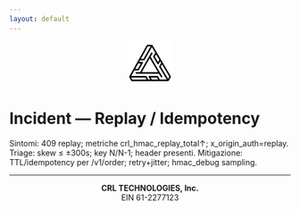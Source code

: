 ```yaml
---
layout: default
---
```

<p align="center">
  <a href="https://crl-technologies.com/"><img src="/assets/img/logo.png" alt="CRL Technologies" width="80"></a>
</p>

# Incident — Replay / Idempotency
Sintomi: 409 replay; metriche crl_hmac_replay_total↑; x_origin_auth=replay.
Triage: skew ≤ ±300s; key N/N-1; header presenti.
Mitigazione: TTL/idempotency per /v1/order; retry+jitter; hmac_debug sampling.
<hr>
<p align="center"><strong>CRL TECHNOLOGIES, Inc.</strong><br>EIN 61-2277123</p>
